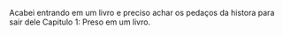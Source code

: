 Acabei entrando em um livro e preciso achar os pedaços da histora para sair dele
Capitulo 1: Preso em um livro.
